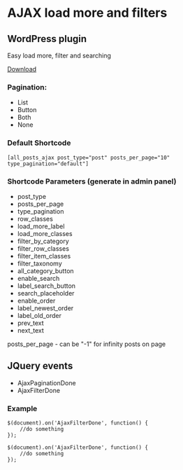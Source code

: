 # AJAX load more and filters

## WordPress plugin
Easy load more, filter and searching

[Download](https://github.com/web-revizor/ajax-load-more-and-filters/releases)


### Pagination:
- List
- Button
- Both
- None

### Default Shortcode

````
[all_posts_ajax post_type="post" posts_per_page="10" type_pagination="default"]
````
### Shortcode Parameters (generate in admin panel)

- post_type
- posts_per_page
- type_pagination
- row_classes
- load_more_label
- load_more_classes
- filter_by_category
- filter_row_classes
- filter_item_classes
- filter_taxonomy
- all_category_button
- enable_search
- label_search_button
- search_placeholder
- enable_order
- label_newest_order
- label_old_order
- prev_text
- next_text

posts_per_page - can be "-1" for infinity posts on page

## JQuery events

- AjaxPaginationDone
- AjaxFilterDone

### Example 

````
$(document).on('AjaxFilterDone', function() {
    //do something
});

$(document).on('AjaxFilterDone', function() {
    //do something
});
````